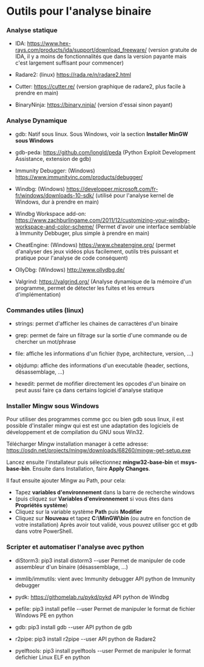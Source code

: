
# Outils pour l'analyse binaire


### Analyse statique
- IDA: https://www.hex-rays.com/products/ida/support/download_freeware/
  (version gratuite de IDA, il y a moins de fonctionnalités que dans la version payante
  mais c'est largement suffisant pour commencer)

- Radare2: (linux) https://rada.re/n/radare2.html
    
- Cutter: https://cutter.re/
  (version graphique de radare2, plus facile à prendre en main)
    
- BinaryNinja: https://binary.ninja/ 
  (version d'essai sinon payant)


### Analyse Dynamique
- gdb: Natif sous linux. Sous Windows, voir la section **Installer MinGW sous Windows**
- gdb-peda: https://github.com/longld/peda
  (Python Exploit Development Assistance, extension de gdb)
    
- Immunity Debugger: (Windows) https://www.immunityinc.com/products/debugger/
    
- Windbg: (Windows) https://developper.microsoft.com/fr-fr/windows/downloads-10-sdk/
  (utilisé pour l'analyse kernel de Windows, dur à prendre en main)
- Windbg Workspace add-on: https://www.zachburlingame.com/2011/12/customizing-your-windbg-workspace-and-color-scheme/
  (Permet d'avoir une interface semblable à Immunity Debbuger, plus simple à prendre en main)
    
- CheatEngine: (Windows) https://www.cheatengine.org/
  (permet d'analyser des jeux vidéos plus facilement, outils très puissant
  et pratique pour l'analyse de code conséquent)
    
- OllyDbg: (Windows) http://www.ollydbg.de/
    
- Valgrind: https://valgrind.org/
  (Analyse dynamique de la mémoire d'un programme, permet de détecter les fuites
  et les erreurs d'implémentation)


### Commandes utiles (linux)
- strings: permet d'afficher les chaines de carractères d'un binaire
   
- grep: permet de faire un filtrage sur la sortie d'une commande ou de chercher un mot/phrase
    
- file: affiche les informations d'un fichier (type, architecture, version, ...)
    
- objdump: affiche des informations d'un executable (header, sections, désassemblage, ...)
    
- hexedit: permet de mofifier directement les opcodes d'un binaire
  on peut aussi faire ça dans certains logiciel d'analyse statique
      
     
### Installer Mingw sous Windows
Pour utiliser des programmes comme gcc ou bien gdb sous linux, il est possible d'installer
mingw qui est est une adaptation des logiciels de développement et de compilation du GNU sous Win32.

Télécharger Mingw installation manager à cette adresse:
https://osdn.net/projects/mingw/downloads/68260/mingw-get-setup.exe

Lancez ensuite l'installateur puis sélectionnez **mingw32-base-bin** et **msys-base-bin**.
Ensuite dans Installation, faire **Apply Changes**.

Il faut ensuite ajouter Mingw au Path, pour cela:
- Tapez **variables d'environnement** dans la barre de recherche windows
- (puis cliquez sur **Variables d'environnement** si vous êtes dans **Propriétés système**)
- Cliquez sur la variable système **Path** puis **Modifier**
- Cliquez sur **Nouveau** et tapez **C:\MinGW\bin** (ou autre en fonction de votre installation)
Après avoir tout validé, vous pouvez utiliser gcc et gdb dans votre PowerShell.
     
     
### Scripter et automatiser l'analyse avec python
- diStorm3: pip3 install distorm3 --user
  Permet de manipuler de code assembleur d'un binaire (désassemblage, ...)
  
- immlib/immutils: vient avec Immunity debugger
  API python de Immunity debugger
  
- pydk: https://githomelab.ru/pykd/pykd
  API python de Windbg
  
- pefile: pip3 install pefile --user
  Permet de manipuler le format de fichier Windows PE en python
       
- gdb: pip3 install gdb --user
  API python de gdb
        
- r2pipe: pip3 install r2pipe --user
  API python de Radare2
    
- pyelftools: pip3 install pyelftools --user
  Permet de manipuler le format defichier Linux ELF en python
